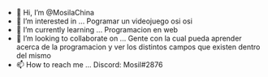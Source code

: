 - 👋 Hi, I’m @MosilaChina
- 👀 I’m interested in ... Pogramar un videojuego osi osi
- 🌱 I’m currently learning ... Programacion en web
- 💞️ I’m looking to collaborate on ... Gente con la cual pueda aprender acerca de la programacion y ver los distintos campos que existen dentro del mismo
- 📫 How to reach me ... Discord: Mosil#2876

<!---
MosilaChina/MosilaChina is a ✨ special ✨ repository because its `README.md` (this file) appears on your GitHub profile.
You can click the Preview link to take a look at your changes.
--->
